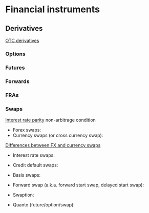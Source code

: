 # Financial instruments

## Derivatives

[OTC derivatives](http://chicagofed.org/digital_assets/publications/understanding_derivatives/understanding_derivatives_chapter_3_over_the_counter_derivatives.pdf)

### Options

### Futures

### Forwards

### FRAs

### Swaps

[Interest rate parity](https://en.wikipedia.org/wiki/Interest_rate_parity) non-arbitrage condition

* Forex swaps: 
* Currency swaps \(or cross currency swap\):

[Differences between FX and currency swaps](http://www.bis.org/publ/qtrpdf/r_qt0803z.htm)

* Interest rate swaps:

* Credit default swaps:

* Basis swaps:

* Forward swap \(a.k.a. forward start swap, delayed start swap\):


* Swaption:
* Quanto \(future/option/swap\):



